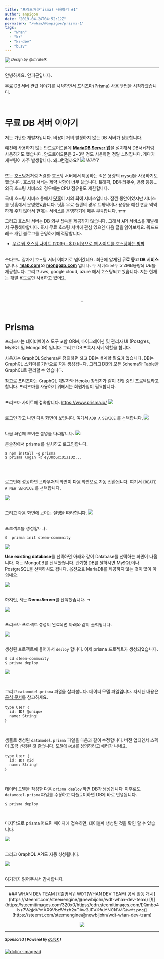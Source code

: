```yaml
---
title: "프리즈마(Prisma) 사용하기 #1"
author: anpigon
date: "2019-04-26T04:52:12Z"
permalink: "/whan/@anpigon/prisma-1"
tags:
  - "whan"
  - "kr"
  - "kr-dev"
  - "busy"
---
```

![](https://steemitimages.com/0x0/https://cdn.steemitimages.com/DQmXtBYt3kXFAhrVjuGUGa5TQrgUZ2nL8npNsg67WYqZQ57/11A557AA-ADD4-484C-AD9E-FCD37D09C38B.jpeg)
<sup>*Design by &#64;&#105;mrahelk*</sup>
___

안녕하세요. 안피곤입니다. 

무료 DB 서버 관련 이야기를 시작하면서 프리즈마(Prisma) 사용 방법을 시작하겠습니다.

<br>

# 무료 DB 서버 이야기
저는 가난한 개발자입니다. 비용이 거의 발생하지 않는 DB 서버가 필요합니다. 

예전에 사용하지 않는 안드로이드폰에 [**MariaDB Server 앱**](https://play.google.com/store/apps/details?id=com.esminis.server.mariadb)을 설치해서 DB서버처럼 사용하기도 했습니다. 안드로이드폰은 2~3년 정도 사용하면 정말 느려집니다. 게다가 재부팅이 자주 발생합니다. 왜그런걸까요?
![](https://cdn.steemitimages.com/150x0/https://cdn.pixabay.com/photo/2014/04/02/10/35/panda-303949_960_720.png) *WHY?*

<br>또는 [호스팅거](https://www.hostinger.kr/)처럼 저렴한 호스팅 서버에서 제공하는 작은 용량의 mysql을 사용하기도 했습니다. 호스팅 서버는 제약 사항이 너무 많습니다. 트래픽, DB쿼리횟수, 용량 등등... 외국 호스팅 서비스의 경우에는 CPU 점유율도 제한합니다. 

국내 호스팅 서비스 중에서 [닷홈](https://www.dothome.co.kr)이 저의 **최애** 서비스입니다. 잠깐 동안이었지만 서비스를 닷홈에서 운영했었습니다. 닷홈 무료 플랜의 경우 트래픽이나 용량을 예전 만큼 넉넉하게 주지 않아서 현재는 서비스를 운영하기에 매우 부족합니다. ㅠㅠ

그리고 호스팅 서버는 DB 외부 접속을 제공하지 않습니다. 그래서 API 서비스를 개발해서 구동해야합니다. 혹시 무료 호스팅 서버에 관심 있으면 다음 글을 읽어보세요. 워드프레스 개인 블로그를 운영하기에 적당합니다.
- [무료 웹 호스팅 사이트 (2019) : $ 0 비용으로 웹 사이트를 호스팅하는 방법](https://www.webhostingsecretrevealed.net/ko/blog/web-hosting-guides/free-hosting-sites/)

<br>쓰다보니 갑자기 호스팅 서버 이야기로 넘어갔네요. 최근에 알게된 **무료 몽고 DB 서비스**입니다.
[**mlab.com**](https://mlab.com/plans/pricing/) 와 [**mongodb.com**](https://www.mongodb.com/cloud/atlas/pricing) 입니다. 두 서비스 모두 512MB용량의 DB를 제공합니다. 그리고 aws, google cloud, azure 에서 호스팅되고 있습니다. 저는 현재는 개발 용도로만 사용하고 있어요.

<br><br><center>*</center><br>


# Prisma

프리즈마는 데이터베이스 도구 포함 ORM, 마이그레이션 및 관리자 UI (Postgres, MySQL 및 MongoDB) 입니다. 그리고 DB 프록시 서버 역할을 합니다. 

사용자는 GraphQL Schema만 정의하면 되고 DB는 설계할 필요가 없습니다. DB는 GraphQL 스키마를 기반으로 자동 생성됩니다. 그리고 DB의 모든 Schema와 Table을 GraphQL로 관리할 수 있습니다.  

참고로 프리즈마는 GraphQL 개발자와 Heroku 창업자가 같이 진행 중인 프로젝트라고 합니다. 프리즈마를 사용하기 위해서는 회원가입이 필요합니다.

<br>프리즈마 사이트에 접속합니다.
https://www.prisma.io/
![](https://files.steempeak.com/file/steempeak/anpigon/wEI0oJI4-E18489E185B3E1848FE185B3E18485E185B5E186ABE18489E185A3E186BA202019-04-2620E1848BE185A9E1848CE185A5E186AB209.33.15.png)

<br>로그인 하고 나면 다음 화면이 보입니다. 여기서 `ADD A SEVICE` 를 선택합니다.
![](https://files.steempeak.com/file/steempeak/anpigon/uPdxrf1O-E18489E185B3E1848FE185B3E18485E185B5E186ABE18489E185A3E186BA202019-04-2620E1848BE185A9E1848CE185A5E186AB209.41.41.png)

<br>다음 화면에 보이는 설명을 따라합니다.
![](https://files.steempeak.com/file/steempeak/anpigon/NbjRV6Jn-E18489E185B3E1848FE185B3E18485E185B5E186ABE18489E185A3E186BA202019-04-2620E1848BE185A9E1848CE185A5E186AB209.42.18.png)

콘솔창에서 prisma 를 설치하고 로그인합니다.

```
$ npm install -g prisma
$ prisma login -k eyJhbGciOiJIUz...
```

<br><br>

로그인에 성공하면 브라우저의 화면이 다음 화면으로 자동 전환됩니다. 여기서 `CREATE A NEW SERVICE` 를 선택합니다.

![](https://files.steempeak.com/file/steempeak/anpigon/MVDVqiZ3-E18489E185B3E1848FE185B3E18485E185B5E186ABE18489E185A3E186BA202019-04-2620E1848BE185A9E1848CE185A5E186AB209.44.07.png)

<br>그리고 다음 화면에 보이는 설명을 따라합니다.
![](https://files.steempeak.com/file/steempeak/anpigon/WpYu035a-E18489E185B3E1848FE185B3E18485E185B5E186ABE18489E185A3E186BA202019-04-2620E1848BE185A9E1848CE185A5E186AB209.44.35.png)

<br> 프로젝트를 생성합니다.
```
$  prisma init steem-community
```
![](https://files.steempeak.com/file/steempeak/anpigon/ILZf5nkV-E18489E185B3E1848FE185B3E18485E185B5E186ABE18489E185A3E186BA202019-04-2620E1848BE185A9E1848CE185A5E186AB209.46.13.png)

**Use existing database**를 선택하면 아래와 같이 Database를 선택하는 화면이 나옵니다. 저는 MongoDB를 선택했습니다. 관계형 DB를 원하시면 MySQL이나 PostgreSQL을 선택하셔도 됩니다. 옵션으로 MariaDB를 제공하지 않는 것이 많이 아쉽네요.

![](https://files.steempeak.com/file/steempeak/anpigon/HgfilYLH-E18489E185B3E1848FE185B3E18485E185B5E186ABE18489E185A3E186BA202019-04-2620E1848BE185A9E1848CE185A5E186AB209.50.42.png)

<br>하지만, 저는 **Demo Server**를 선택했습니다. ㅋ

![](https://files.steempeak.com/file/steempeak/anpigon/gVTtK05F-E18489E185B3E1848FE185B3E18485E185B5E186ABE18489E185A3E186BA202019-04-2620E1848BE185A9E1848CE185A5E186AB2010.21.32.png)

<br>프리즈마 프로젝트 생성이 완료되면 아래와 같이 출력됩니다.

![](https://files.steempeak.com/file/steempeak/anpigon/9HJY4tPA-E18489E185B3E1848FE185B3E18485E185B5E186ABE18489E185A3E186BA202019-04-2620E1848BE185A9E1848CE185A5E186AB2010.22.01.png)

<br>생성된 프로젝트에 들어가서 `deploy` 합니다. 이제 prisma 프로젝트가 생성되었습니다.

```
$ cd steem-community
$ prisma deploy
```

![](https://files.steempeak.com/file/steempeak/anpigon/hx3FSbJY-E18489E185B3E1848FE185B3E18485E185B5E186ABE18489E185A3E186BA202019-04-2620E1848BE185A9E1848CE185A5E186AB2010.23.24.png)

<br>

그리고 `datamodel.prisma` 파일을 살펴봅니다. 데이터 모델 파일입니다. 자세한 내용은 [공식 문서](https://www.prisma.io/docs/1.15/develop-prisma-service/service-configuration/data-model-knul/)를 참고하세요.

    type User ｛
      id: ID! @unique
      name: String!
    ｝

<br>

샘플로 생성된  `datamodel.prisma` 파일을 다음과 같이 수정합니다. 버전 업되면서 스펙이 조금 변경된 것 같습니다. 모델에 `@id`를 정의하라고 에러가 나네요.

    type User ｛
      id: ID! @id
      name: String!
    ｝


<br>

데이터 모델을 작성한 다음 `prisma deploy` 하면 DB가 생성됩니다. 이후로도 `datamodel.prisma` 파일를 수정하고 디플로이하면 DB에 바로 반영됩니다.

```
$ prisma deploy
```

<br>

마지막으로 prisma 어드민 페이지에 접속하면, 테이블이 생성된 것을 확인 할 수 있습니다.

![](https://files.steempeak.com/file/steempeak/anpigon/04EnqTVI-E18489E185B3E1848FE185B3E18485E185B5E186ABE18489E185A3E186BA202019-04-2620E1848BE185A9E1848CE185A5E186AB2010.56.32.png)

<br>그리고 GraphQL API도 자동 생성됩니다.

![](https://files.steempeak.com/file/steempeak/anpigon/djPoo1S4-E18489E185B3E1848FE185B3E18485E185B5E186ABE18489E185A3E186BA202019-04-2620E1848BE185A9E18492E185AE201.31.24.png)

<br>여기까지 읽어주셔서 감사합니다.


***

<center>
### WHAN DEV TEAM
[\[출범식\] WDT(WHAN DEV TEAM) 공식 활동 개시](https://steemit.com/steemengine/@newbijohn/wdt-whan-dev-team)
[![](https://steemitimages.com/320x0/https://cdn.steemitimages.com/DQmbo4bis7WgjdVYdXR9VbzWdzh2aCXw2JFVKfruYNCNV4G/wdt.png)](https://steemit.com/steemengine/@newbijohn/wdt-whan-dev-team)


![](https://steemitimages.com/400x0/https://cdn.steemitimages.com/DQmQmWhMN6zNrLmKJRKhvSScEgWZmpb8zCeE2Gray1krbv6/BC054B6E-6F73-46D0-88E4-C88EB8167037.jpeg)
</center>


---

#####  <sub> **Sponsored ( Powered by [dclick](https://www.dclick.io) )** </sub>
[![dclick-imagead](https://s3.ap-northeast-2.amazonaws.com/dclick/image/msowner2/1555565468647.jpg)](https://api.dclick.io/v1/c?x=eyJhbGciOiJIUzI1NiIsInR5cCI6IkpXVCJ9.eyJjIjoiYW5waWdvbiIsInMiOiJwcmlzbWEtMSIsImEiOlsiaS0yMTYiXSwidXJsIjoiaHR0cDovL2JpdC5seS9tb29uU1RFRU1fS1IyIiwiaWF0IjoxNTU2MjU0Mzk0LCJleHAiOjE4NzE2MTQzOTR9.Pgf0KHwMMADYyXX3W5dTROf6a5pX8PpceZt20aoRzXs)